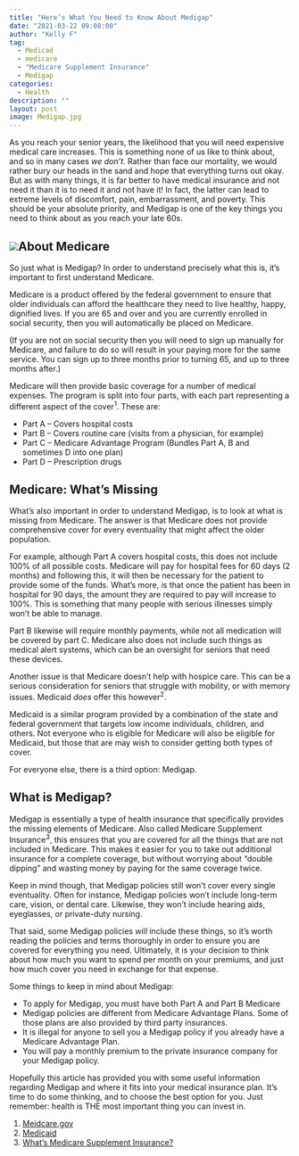 ```yaml
---
title: "Here’s What You Need to Know About Medigap"
date: "2021-03-22 09:08:00"
author: "Kelly F"
tag:
  - Medicad
  - medicare
  - "Medicare Supplement Insurance"
  - Medigap
categories:
  - Health
description: ""
layout: post
image: Medigap.jpg
---
```


As you reach your senior years, the likelihood that you will need expensive medical care increases. This is something none of us like to think about, and so in many cases _we don’t_. Rather than face our mortality, we would rather bury our heads in the sand and hope that everything turns out okay. But as with many things, it is far better to have medical insurance and not need it than it is to need it and not have it! In fact, the latter can lead to extreme levels of discomfort, pain, embarrassment, and poverty. This should be your absolute priority, and Medigap is one of the key things you need to think about as you reach your late 60s.

## ![](../uploads/2021/01/Medigap-1024x684.jpg)About Medicare

So just what is Medigap? In order to understand precisely what this is, it’s important to first understand Medicare.

Medicare is a product offered by the federal government to ensure that older individuals can afford the healthcare they need to live healthy, happy, dignified lives. If you are 65 and over and you are currently enrolled in social security, then you will automatically be placed on Medicare.

(If you are not on social security then you will need to sign up manually for Medicare, and failure to do so will result in your paying more for the same service. You can sign up to three months prior to turning 65, and up to three months after.)

Medicare will then provide basic coverage for a number of medical expenses. The program is split into four parts, with each part representing a different aspect of the cover<sup>1</sup>. These are:

- Part A – Covers hospital costs
- Part B – Covers routine care (visits from a physician, for example)
- Part C – Medicare Advantage Program (Bundles Part A, B and sometimes D into one plan)
- Part D – Prescription drugs

## Medicare: What’s Missing

What’s also important in order to understand Medigap, is to look at what is missing from Medicare. The answer is that Medicare does not provide comprehensive cover for every eventuality that might affect the older population.

For example, although Part A covers hospital costs, this does not include 100% of all possible costs. Medicare will pay for hospital fees for 60 days (2 months) and following this, it will then be necessary for the patient to provide some of the funds. What’s more, is that once the patient has been in hospital for 90 days, the amount they are required to pay will increase to 100%. This is something that many people with serious illnesses simply won’t be able to manage.

Part B likewise will require monthly payments, while not all medication will be covered by part C. Medicare also does not include such things as medical alert systems, which can be an oversight for seniors that need these devices.

Another issue is that Medicare doesn’t help with hospice care. This can be a serious consideration for seniors that struggle with mobility, or with memory issues. Medicaid _does_ offer this however<sup>2</sup>.

Medicaid is a similar program provided by a combination of the state and federal government that targets low income individuals, children, and others. Not everyone who is eligible for Medicare will also be eligible for Medicaid, but those that are may wish to consider getting both types of cover.

For everyone else, there is a third option: Medigap.

## What is Medigap?

Medigap is essentially a type of health insurance that specifically provides the missing elements of Medicare. Also called Medicare Supplement Insurance<sup>3</sup>, this ensures that you are covered for all the things that are not included in Medicare. This makes it easier for you to take out additional insurance for a complete coverage, but without worrying about “double dipping” and wasting money by paying for the same coverage twice.

Keep in mind though, that Medigap policies still won’t cover every single eventuality. Often for instance, Medigap policies won’t include long-term care, vision, or dental care. Likewise, they won’t include hearing aids, eyeglasses, or private-duty nursing.

That said, some Medigap policies _will_ include these things, so it’s worth reading the policies and terms thoroughly in order to ensure you are covered for everything you need. Ultimately, it is your decision to think about how much you want to spend per month on your premiums, and just how much cover you need in exchange for that expense.

Some things to keep in mind about Medigap:

- To apply for Medigap, you must have both Part A and Part B Medicare
- Medigap policies are different from Medicare Advantage Plans. Some of those plans are also provided by third party insurances.
- It is illegal for anyone to sell you a Medigap policy if you already have a Medicare Advantage Plan.
- You will pay a monthly premium to the private insurance company for your Medigap policy.

Hopefully this article has provided you with some useful information regarding Medigap and where it fits into your medical insurance plan. It’s time to do some thinking, and to choose the best option for you. Just remember: health is THE most important thing you can invest in.

1. [Meidcare.gov](https://www.medicare.gov/what-medicare-covers/your-medicare-coverage-choices/whats-medicare)
2. [Medicaid](https://www.medicaid.gov/)
3. [What’s Medicare Supplement Insurance?](https://www.medicare.gov/supplements-other-insurance/whats-medicare-supplement-insurance-medigap)
